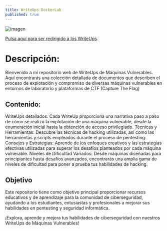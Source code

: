 ```yaml
---
title: WriteUps DockerLab
published: true
---
```

![imagen](https://github.com/romabri/romabri.github.io/assets/51706860/c786c0f9-71ee-46b7-b482-6e16406a9ea5)




[Pulsa aquí para ser redirigido a los WriteUps](romabri.github.io/Trust).




# [](#header-1)Descripción:

Bienvenido a mi repositorio web de WriteUps de Máquinas Vulnerables. Aquí encontrarás una colección detallada de documentos que describen el proceso de explotación y compromiso de diversas máquinas vulnerables en entornos de laboratorio y plataformas de CTF (Capture The Flag)

## [](#header-2)Contenido:

WriteUps detallados: Cada WriteUp proporciona una narrativa paso a paso de cómo se realizó la explotación de una máquina vulnerable, desde la enumeración inicial hasta la obtención de acceso privilegiado. Técnicas y Herramientas: Descubre las técnicas de hacking utilizadas, así como las herramientas y scripts empleados durante el proceso de pentesting. Consejos y Estrategias: Aprende de los enfoques creativos y las estrategias efectivas utilizadas para superar los desafíos planteados por cada máquina vulnerable. Niveles de Dificultad Variados: Desde máquinas diseñadas para principiantes hasta desafíos avanzados, encontrarás una amplia gama de niveles de dificultad para poner a prueba tus habilidades de hacking.

## [](#header-2) Objetivo

Este repositorio tiene como objetivo principal proporcionar recursos educativos y de aprendizaje para la comunidad de ciberseguridad, ayudando a los estudiantes, entusiastas y profesionales a mejorar sus habilidades en pentesting y seguridad informática.

¡Explora, aprende y mejora tus habilidades de ciberseguridad con nuestros WriteUps de Máquinas Vulnerables!


